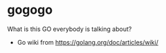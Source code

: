 # gogogo
What is this GO everybody is talking about?


* Go wiki from https://golang.org/doc/articles/wiki/
